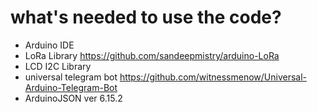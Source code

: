 # what's needed to use the code?
  - Arduino IDE
  - LoRa Library https://github.com/sandeepmistry/arduino-LoRa
  - LCD I2C Library
  - universal telegram bot https://github.com/witnessmenow/Universal-Arduino-Telegram-Bot
  - ArduinoJSON ver 6.15.2
